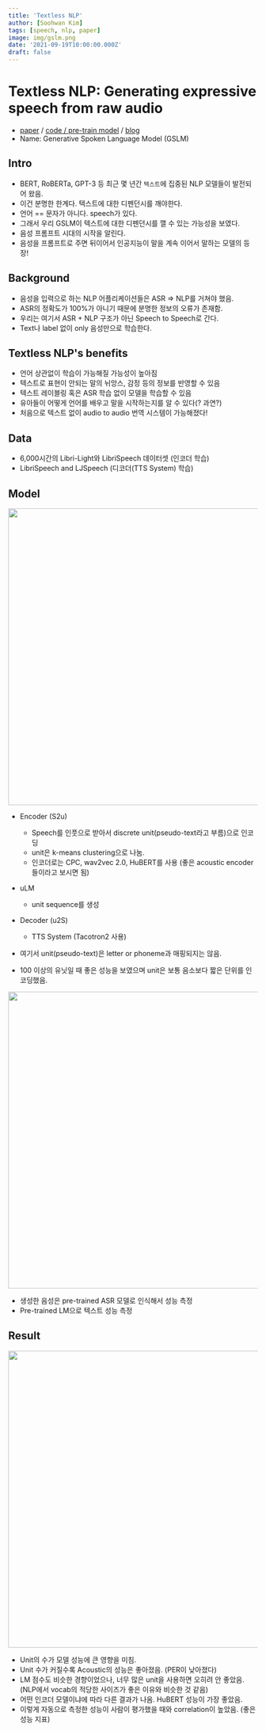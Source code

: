 ```yaml
---
title: 'Textless NLP'
author: [Soohwan Kim]
tags: [speech, nlp, paper]
image: img/gslm.png
date: '2021-09-19T10:00:00.000Z'
draft: false
---
```


# Textless NLP: Generating expressive speech from raw audio  
  
- [paper](https://arxiv.org/abs/2102.01192) / [code / pre-train model](https://github.com/pytorch/fairseq/tree/master/examples/textless_nlp/gslm) / [blog](https://ai.facebook.com/blog/textless-nlp-generating-expressive-speech-from-raw-audio)
- Name: Generative Spoken Language Model (GSLM)
  
## Intro
  
- BERT, RoBERTa, GPT-3 등 최근 몇 년간 `텍스트`에 집중된 NLP 모델들이 발전되어 왔음.
- 이건 분명한 한계다. 텍스트에 대한 디펜던시를 깨야한다.
- 언어 == 문자가 아니다. speech가 있다.
- 그래서 우리 GSLM이 텍스트에 대한 디펜던시를 깰 수 있는 가능성을 보였다.
- 음성 프롬프트 시대의 시작을 알린다.
- 음성을 프롬프트로 주면 뒤이어서 인공지능이 말을 계속 이어서 말하는 모델의 등장!
  
## Background
  
- 음성을 입력으로 하는 NLP 어플리케이션들은 ASR => NLP를 거쳐야 했음.
- ASR의 정확도가 100%가 아니기 때문에 분명한 정보의 오류가 존재함.
- 우리는 여기서 ASR + NLP 구조가 아닌 Speech to Speech로 간다.
- Text나 label 없이 only 음성만으로 학습한다.
  
## Textless NLP's benefits
  
- 언어 상관없이 학습이 가능해질 가능성이 높아짐
- 텍스트로 표현이 안되는 말의 뉘앙스, 감정 등의 정보를 반영할 수 있음
- 텍스트 레이블링 혹은 ASR 학습 없이 모델을 학습할 수 있음
- 유아들이 어떻게 언어를 배우고 말을 시작하는지를 알 수 있다(? 과연?)
- 처음으로 텍스트 없이 audio to audio 번역 시스템이 가능해졌다!
  
## Data
  
- 6,000시간의 Libri-Light와 LibriSpeech 데이터셋 (인코더 학습)
- LibriSpeech and LJSpeech (디코더(TTS System) 학습)

## Model
  
<img src="https://scontent-gmp1-1.xx.fbcdn.net/v/t39.2365-6/241347514_376678770759983_4717648868496710483_n.jpg?_nc_cat=100&ccb=1-5&_nc_sid=ad8a9d&_nc_ohc=igZvOorsx80AX9BQc0l&_nc_ht=scontent-gmp1-1.xx&oh=896c0d14d6c8709f6c3d81963268db1d&oe=6147AD53" width=600>  
  
- Encoder (S2u)
  - Speech를 인풋으로 받아서 discrete unit(pseudo-text라고 부름)으로 인코딩
  - unit은 k-means clustering으로 나눔.
  - 인코더로는 CPC, wav2vec 2.0, HuBERT를 사용 (좋은 acoustic encoder들이라고 보시면 됨)
- uLM
  - unit sequence를 생성   
- Decoder (u2S)
  - TTS System (Tacotron2 사용)
    
- 여기서 unit(pseudo-text)은 letter or phoneme과 매핑되지는 않음. 
- 100 이상의 유닛일 때 좋은 성능을 보였으며 unit은 보통 음소보다 짧은 단위를 인코딩했음.  

<img src="https://scontent-gmp1-1.xx.fbcdn.net/v/t39.2365-6/241223788_398469455180920_2630499539056655858_n.jpg?_nc_cat=107&ccb=1-5&_nc_sid=ad8a9d&_nc_ohc=rfiDlgtmTcYAX-EraG5&_nc_ht=scontent-gmp1-1.xx&oh=1c96a38f6af0ada3774380e4fd6110e6&oe=61489C23" width=600>

- 생성한 음성은 pre-trained ASR 모델로 인식해서 성능 측정
- Pre-trained LM으로 텍스트 성능 측정
  
## Result
  
<img src="https://scontent-gmp1-1.xx.fbcdn.net/v/t39.2365-6/241364732_225715579507676_6485051182702467200_n.jpg?_nc_cat=108&ccb=1-5&_nc_sid=ad8a9d&_nc_ohc=h45PImsz8SkAX-kM1rz&_nc_ht=scontent-gmp1-1.xx&oh=88949e5b3a057a6e42b8266d03171ac7&oe=61492788" width=600>

- Unit의 수가 모델 성능에 큰 영향을 미침. 
- Unit 수가 커질수록 Acoustic의 성능은 좋아졌음. (PER이 낮아졌다)
- LM 점수도 비슷한 경향이었으나, 너무 많은 unit을 사용하면 오히려 안 좋았음. (NLP에서 vocab의 적당한 사이즈가 좋은 이유와 비슷한 것 같음)
- 어떤 인코더 모델이냐에 따라 다른 결과가 나옴. HuBERT 성능이 가장 좋았음.
- 이렇게 자동으로 측정한 성능이 사람이 평가했을 때와 correlation이 높았음. (좋은 성능 지표)
